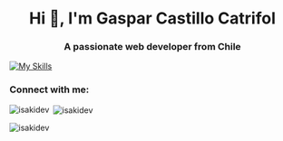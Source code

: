 <h1 align="center">Hi 👋, I'm Gaspar Castillo Catrifol</h1>
<h3 align="center">A passionate web developer from Chile</h3>

[![My Skills](https://skillicons.dev/icons?i=react,ts,redux,tailwind)](https://skillicons.dev)

<h3 align="left">Connect with me:</h3>

<p><img align="left" src="https://github-readme-stats.vercel.app/api/top-langs?username=isakidev&show_icons=true&locale=en&layout=compact" alt="isakidev" /></p>

<p>&nbsp;<img align="center" src="https://github-readme-stats.vercel.app/api?username=isakidev&show_icons=true&locale=en" alt="isakidev" /></p>

<p><img align="center" src="https://github-readme-streak-stats.herokuapp.com/?user=isakidev&" alt="isakidev" /></p>
